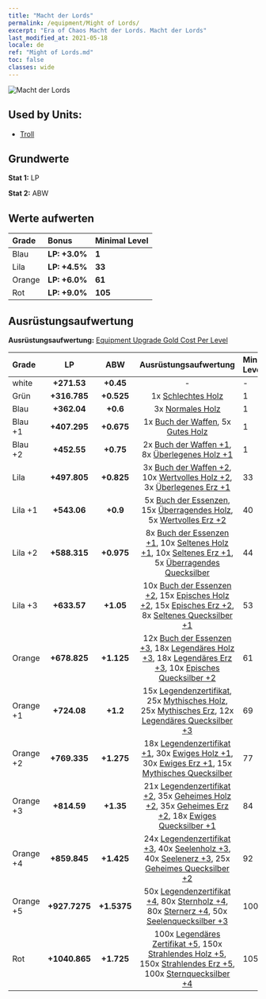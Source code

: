 ```yaml
---
title: "Macht der Lords"
permalink: /equipment/Might of Lords/
excerpt: "Era of Chaos Macht der Lords. Macht der Lords"
last_modified_at: 2021-05-18
locale: de
ref: "Might of Lords.md"
toc: false
classes: wide
---
```


  ![Macht der Lords](/images/e/e_4092.png)

## Used by Units:

* [Troll](/de/units/Troll/) 


## Grundwerte
 **Stat 1:** LP

 **Stat 2:** ABW

## Werte aufwerten

  |     Grade    |   Bonus | Minimal Level | 
  |:-------------|:--------|:--------------| 
  | Blau | **LP: +3.0%** | **1** | 
  | Lila | **LP: +4.5%** | **33** | 
  | Orange | **LP: +6.0%** | **61** | 
  | Rot | **LP: +9.0%** | **105** | 


## Ausrüstungsaufwertung
 **Ausrüstungsaufwertung:** [Equipment Upgrade Gold Cost Per Level](/equipment/EquipmentUpgradeCostPerLevel/) 

  |          Grade      | LP | ABW | Ausrüstungsaufwertung | Minimal Level |
  |:--------------------|:---------:|:---------:|:----------------:|:--------------|
  | white | **+271.53** | **+0.45** | - | - |
  | Grün | **+316.785** | **+0.525** | 1x [Schlechtes Holz](/ItemsDE/mat_1/) | 1 |
  | Blau | **+362.04** | **+0.6** | 3x [Normales Holz](/ItemsDE/mat_7/) | 1 |
  | Blau +1 | **+407.295** | **+0.675** | 1x [Buch der Waffen](/ItemsDE/mat_18/), 5x [Gutes Holz](/ItemsDE/mat_13/) | 1 |
  | Blau +2 | **+452.55** | **+0.75** | 2x [Buch der Waffen +1](/ItemsDE/mat_25/), 8x [Überlegenes Holz +1](/ItemsDE/mat_20/) | 1 |
  | Lila | **+497.805** | **+0.825** | 3x [Buch der Waffen +2](/ItemsDE/mat_32/), 10x [Wertvolles Holz +2](/ItemsDE/mat_27/), 3x [Überlegenes Erz +1](/ItemsDE/mat_19/) | 33 |
  | Lila +1 | **+543.06** | **+0.9** | 5x [Buch der Essenzen](/ItemsDE/mat_39/), 15x [Überragendes Holz](/ItemsDE/mat_34/), 5x [Wertvolles Erz +2](/ItemsDE/mat_26/) | 40 |
  | Lila +2 | **+588.315** | **+0.975** | 8x [Buch der Essenzen +1](/ItemsDE/mat_46/), 10x [Seltenes Holz +1](/ItemsDE/mat_41/), 10x [Seltenes Erz +1](/ItemsDE/mat_40/), 5x [Überragendes Quecksilber](/ItemsDE/mat_35/) | 44 |
  | Lila +3 | **+633.57** | **+1.05** | 10x [Buch der Essenzen +2](/ItemsDE/mat_53/), 15x [Episches Holz +2](/ItemsDE/mat_48/), 15x [Episches Erz +2](/ItemsDE/mat_47/), 8x [Seltenes Quecksilber +1](/ItemsDE/mat_42/) | 53 |
  | Orange | **+678.825** | **+1.125** | 12x [Buch der Essenzen +3](/ItemsDE/mat_60/), 18x [Legendäres Holz +3](/ItemsDE/mat_55/), 18x [Legendäres Erz +3](/ItemsDE/mat_54/), 10x [Episches Quecksilber +2](/ItemsDE/mat_49/) | 61 |
  | Orange +1 | **+724.08** | **+1.2** | 15x [Legendenzertifikat](/ItemsDE/mat_67/), 25x [Mythisches Holz](/ItemsDE/mat_62/), 25x [Mythisches Erz](/ItemsDE/mat_61/), 12x [Legendäres Quecksilber +3](/ItemsDE/mat_56/) | 69 |
  | Orange +2 | **+769.335** | **+1.275** | 18x [Legendenzertifikat +1](/ItemsDE/mat_74/), 30x [Ewiges Holz +1](/ItemsDE/mat_69/), 30x [Ewiges Erz +1](/ItemsDE/mat_68/), 15x [Mythisches Quecksilber](/ItemsDE/mat_63/) | 77 |
  | Orange +3 | **+814.59** | **+1.35** | 21x [Legendenzertifikat +2](/ItemsDE/mat_81/), 35x [Geheimes Holz +2](/ItemsDE/mat_76/), 35x [Geheimes Erz +2](/ItemsDE/mat_75/), 18x [Ewiges Quecksilber +1](/ItemsDE/mat_70/) | 84 |
  | Orange +4 | **+859.845** | **+1.425** | 24x [Legendenzertifikat +3](/ItemsDE/mat_88/), 40x [Seelenholz +3](/ItemsDE/mat_83/), 40x [Seelenerz +3](/ItemsDE/mat_82/), 25x [Geheimes Quecksilber +2](/ItemsDE/mat_77/) | 92 |
  | Orange +5 | **+927.7275** | **+1.5375** | 50x [Legendenzertifikat +4](/ItemsDE/mat_95/), 80x [Sternholz +4](/ItemsDE/mat_90/), 80x [Sternerz +4](/ItemsDE/mat_89/), 50x [Seelenquecksilber +3](/ItemsDE/mat_84/) | 100 |
  | Rot | **+1040.865** | **+1.725** | 100x [Legendäres Zertifikat +5](/ItemsDE/mat_102/), 150x [Strahlendes Holz +5](/ItemsDE/mat_97/), 150x [Strahlendes Erz +5](/ItemsDE/mat_96/), 100x [Sternquecksilber +4](/ItemsDE/mat_91/) | 105 |

